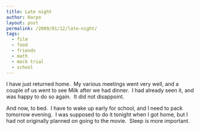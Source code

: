 ```yaml
---
title: Late night
author: Harpo
layout: post
permalink: /2009/01/12/late-night/
tags:
  - film
  - food
  - friends
  - math
  - mock trial
  - school
---
```

I have just returned home.  My various meetings went very well, and a couple of us went to see Milk after we had dinner.  I had already seen it, and was happy to do so again.  It did not disappoint.

And now, to bed.  I have to wake up early for school, and I need to pack tomorrow evening.  I was supposed to do it tonight when I got home, but I had not originally planned on going to the movie.  Sleep is more important.